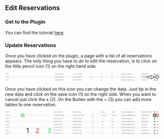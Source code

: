## Edit Reservations

### Get to the Plugin

You can find the tutorial [here](https://github.com/towa-digital/intern-table-reservation/blob/master/docs/features/manage%20reservations/add%20reservation%20(backend).md)

### Update Reservations

Once you have clicked on the plugin, a page with a list of all reservations appears. The only thing you have to do to edit the reservation, is to click on the little pencil icon (1) on the right hand side. <br>

![menu](./../../docimg/updatereservation1.png)

Once you have clicked on this icon you can change the data. Just tip in the new data and click on the save icon (1) on the right side. When you want to cancel just click the x (2). On the Butten with the + (3) you can add more tables to one reservation.

![menu](./../../docimg/updatereservation2.png)
